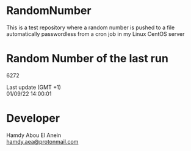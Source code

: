 # RandomNumber    
This is a test repository where a random number is pushed to a file automatically passwordless from a cron job in my Linux CentOS server    
# Random Number of the last run   
6272
      
Last update (GMT +1)    
01/09/22 14:00:01
# Developer    
Hamdy Abou El Anein   
hamdy.aea@protonmail.com
